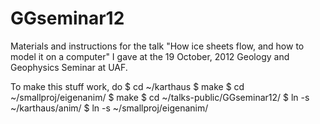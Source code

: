 GGseminar12
============

Materials and instructions for the talk "How ice sheets flow, and how to model it on a computer" I gave at the 19 October, 2012 Geology and Geophysics Seminar at UAF.

To make this stuff work, do
    $ cd ~/karthaus
    $ make
    $ cd ~/smallproj/eigenanim/
    $ make
    $ cd ~/talks-public/GGseminar12/
    $ ln -s ~/karthaus/anim/
    $ ln -s ~/smallproj/eigenanim/


